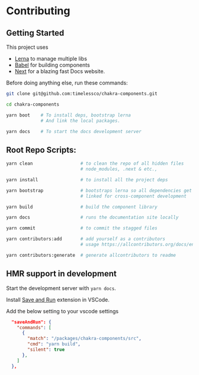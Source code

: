 # Contributing

## Getting Started

This project uses

- [Lerna](https://lerna.js.org/) to manage multiple libs
- [Babel](https://babeljs.io/) for building components
- [Next](https://nextjs.org/) for a blazing fast Docs website.

Before doing anything else, run these commands:

```sh
git clone git@github.com:timelessco/chakra-components.git

cd chakra-components

yarn boot    # To install deps, bootstrap lerna
             # And link the local packages.

yarn docs    # To start the docs development server
```

## Root Repo Scripts:

```sh
yarn clean                  # to clean the repo of all hidden files
                            # node_modules, .next & etc.,

yarn install                # to install all the project deps

yarn bootstrap              # bootstraps lerna so all dependencies get
                            # linked for cross-component development

yarn build                  # build the component library

yarn docs                   # runs the documentation site locally

yarn commit                 # to commit the stagged files

yarn contributors:add       # add yourself as a contributors
                            # usage https://allcontributors.org/docs/en/cli/usage

yarn contributors:generate  # generate allcontributors to readme
```

## HMR support in development

Start the development server with `yarn docs`.

Install
[Save and Run](https://marketplace.visualstudio.com/items?itemName=wk-j.save-and-run)
extension in VSCode.

Add the below setting to your vscode settings

```json
  "saveAndRun": {
    "commands": [
      {
        "match": "/packages/chakra-components/src",
        "cmd": "yarn build",
        "silent": true
      },
    ]
  },
```

